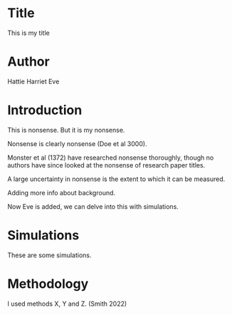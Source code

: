 # Title
This is my title

# Author
Hattie
Harriet
Eve

# Introduction
This is nonsense. But it is my nonsense.

Nonsense is clearly nonsense (Doe et al 3000).

Monster et al (1372) have researched nonsense thoroughly, though no authors have since looked at the nonsense of research paper titles.

A large uncertainty in nonsense is the extent to which it can be measured.

Adding more info about background.

Now Eve is added, we can delve into this with simulations.

# Simulations
These are some simulations.

# Methodology
I used methods X, Y and Z. (Smith 2022)

